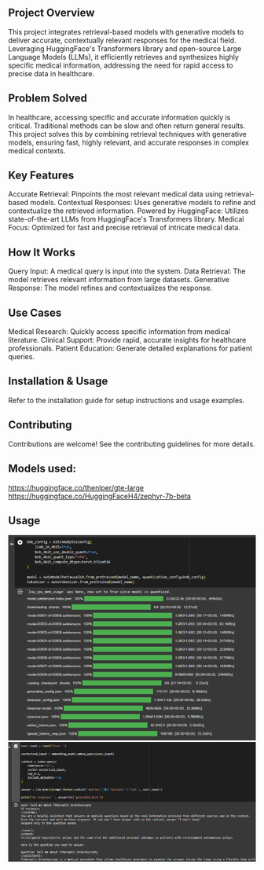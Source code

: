 
## Project Overview
This project integrates retrieval-based models with generative models to deliver accurate, contextually relevant responses for the medical field. Leveraging HuggingFace's Transformers library and open-source Large Language Models (LLMs), it efficiently retrieves and synthesizes highly specific medical information, addressing the need for rapid access to precise data in healthcare.

## Problem Solved
In healthcare, accessing specific and accurate information quickly is critical. Traditional methods can be slow and often return general results. This project solves this by combining retrieval techniques with generative models, ensuring fast, highly relevant, and accurate responses in complex medical contexts.

## Key Features
Accurate Retrieval: Pinpoints the most relevant medical data using retrieval-based models.
Contextual Responses: Uses generative models to refine and contextualize the retrieved information.
Powered by HuggingFace: Utilizes state-of-the-art LLMs from HuggingFace's Transformers library.
Medical Focus: Optimized for fast and precise retrieval of intricate medical data.

## How It Works
Query Input: A medical query is input into the system.
Data Retrieval: The model retrieves relevant information from large datasets.
Generative Response: The model refines and contextualizes the response.

## Use Cases
Medical Research: Quickly access specific information from medical literature.
Clinical Support: Provide rapid, accurate insights for healthcare professionals.
Patient Education: Generate detailed explanations for patient queries.

## Installation & Usage
Refer to the installation guide for setup instructions and usage examples.

## Contributing
Contributions are welcome! See the contributing guidelines for more details.

## Models used: 
https://huggingface.co/thenlper/gte-large
https://huggingface.co/HuggingFaceH4/zephyr-7b-beta

## Usage
![Model Loading and Configuration](images/Screenshot%202024-08-17%20121657.png)
![Interactive Query](images/Screenshot%202024-08-17%20121725.png)

